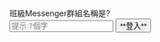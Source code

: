 <script src="../js/login.js"></script>

<div class="row">
        <div class="col s1 m12">
          <div class="card blue">
            <div class="card-content white-text">
				<span class="card-title">班級Messenger群組名稱是?</span>
            </div>
          </div>
        </div>
      </div>
<input type="text" id="pwd" placeholder="提示:7個字"></input>
<button class="waves-effect waves-light btn" onclick="login()">**登入**</button>
	
<iframe id="content" hidden style="width:100%;height:270px;" src="content/hidden.html" name="targetframe" allowTransparency="true" scrolling="no" frameborder="0" >
</iframe>